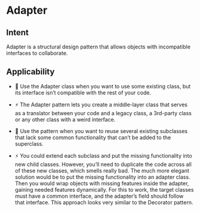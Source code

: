 # Adapter

## Intent
Adapter is a structural design pattern that allows objects with incompatible interfaces to collaborate.

## Applicability
- 🐞 Use the Adapter class when you want to use some existing class, but its interface isn’t compatible with the rest of your code.

- ⚡️ The Adapter pattern lets you create a middle-layer class that serves as a translator between your code and a legacy class, a 3rd-party class or any other class with a weird interface.

- 🐞 Use the pattern when you want to reuse several existing subclasses that lack some common functionality that can’t be added to the superclass.

- ⚡️ You could extend each subclass and put the missing functionality into new child classes. However, you’ll need to duplicate the code across all of these new classes, which smells really bad.
The much more elegant solution would be to put the missing functionality into an adapter class. Then you would wrap objects with missing features inside the adapter, gaining needed features dynamically. For this to work, the target classes must have a common interface, and the adapter’s field should follow that interface. This approach looks very similar to the Decorator pattern.
